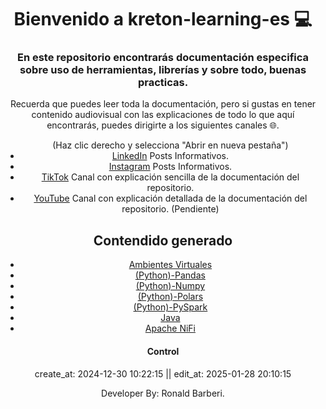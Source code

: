 <!DOCTYPE>
<head>
  
</head>
<body align="center">
  <h1 align="center">Bienvenido a kreton-learning-es 💻</h1>  
  <h3 align="center">En este repositorio encontrarás documentación especifica sobre uso de herramientas, librerías y sobre todo, buenas practicas.</h3>
  <p>
  Recuerda que puedes leer toda la documentación, pero si gustas en tener contenido audiovisual con las explicaciones de todo lo que aquí encontrarás, puedes dirigirte a los siguientes canales 🌐.    
  </p>
  <ul> (Haz clic derecho y selecciona "Abrir en nueva pestaña")
    <li>
      <a href="https://www.linkedin.com/in/ronald-eduardo-barberi-ria%C3%B1o-366a9b22b/", target="_blank">LinkedIn</a> Posts Informativos.
    </li>
    <li>
      <a href="https://www.instagram.com/kretonsky/", target="_blank">Instagram</a> Posts Informativos.
    </li>
    <li>
      <a href="https://www.tiktok.com/@kretonsky?is_from_webapp=1&sender_device=pc", target="_blank">TikTok</a> Canal con explicación sencilla de la documentación del repositorio.
    </li>
    <li>
      <a href="https://www.youtube.com/channel/UCdfWkqINHdzIdkgiuE9eLnQ", target="_blank">YouTube</a> Canal con explicación detallada de la documentación del repositorio. (Pendiente)
    </li>
  </ul>
  <h2>Contendido generado</h2>
  <ul>
    <li>
      <a href="https://github.com/RonaldBarberi/kreton-learning-es/blob/main/ambiente_virtual/ambientes_virtuales.md" target="_blank">Ambientes Virtuales</a>
    </li>
    <li>
      <a href="https://github.com/RonaldBarberi/kreton-learning-es/blob/main/py_pandas/pandas.md" target="_blank">(Python)-Pandas</a>
    </li>
    <li>
      <a href="https://github.com/RonaldBarberi/kreton-learning-es/blob/main/py_numpy/numpy.md" target="_blank">(Python)-Numpy</a>
    </li>
    <li>
      <a href="https://github.com/RonaldBarberi/kreton-learning-es/blob/main/py_polars/polars.md" target="_blank">(Python)-Polars</a>
    </li>
    <li>
      <a href="https://github.com/RonaldBarberi/kreton-learning-es/blob/main/py_pyspark/pyspark.md" target="_blank">(Python)-PySpark</a>
    </li>
    <li>
      <a href="" target="_blank">Java</a>
    </li>
    <li>
      <a href="" target="_blank">Apache NiFi</a>
    </li>
  </ul>
  <div align="center">
    <h4>Control</h4>
    <p>
      create_at: 2024-12-30 10:22:15 || edit_at: 2025-01-28 20:10:15
    </p>
  </div>
  <footer>
    Developer By: Ronald Barberi.
  </footer>
</body>

